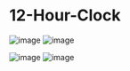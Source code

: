 # 12-Hour-Clock
![image](https://github.com/chetan1107/12-Hour-Clock/assets/138870448/3be0cd87-b2d8-4f12-a44b-2d2bba25fde5)
![image](https://github.com/chetan1107/12-Hour-Clock/assets/138870448/bdc12489-7fbc-406a-ae4e-d181a7587ce0)

![image](https://github.com/chetan1107/12-Hour-Clock/assets/138870448/e7baa3e9-0e36-4c07-b8ec-a33722505577)
![image](https://github.com/chetan1107/12-Hour-Clock/assets/138870448/47816c54-5a70-4c99-9b7c-f9b251109195)
